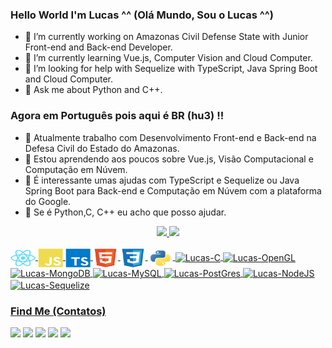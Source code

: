 ### Hello World I'm Lucas ^^ (Olá Mundo, Sou o Lucas ^^)

- 💼 I’m currently working on Amazonas Civil Defense State with Junior Front-end and Back-end Developer.
- 🌱 I’m currently learning Vue.js, Computer Vision and Cloud Computer.
- 🤔 I’m looking for help with Sequelize with TypeScript, Java Spring Boot and Cloud Computer.
- 💬 Ask me about Python and C++.

### Agora em Português pois aqui é BR (hu3) !!
- 💼 Atualmente trabalho com Desenvolvimento Front-end e Back-end na Defesa Civil do Estado do Amazonas.
- 🌱 Estou aprendendo aos poucos sobre Vue.js, Visão Computacional e Computação em Núvem.
- 🤔 É interessante umas ajudas com TypeScript e Sequelize ou Java Spring Boot para Back-end e Computação em Núvem com a plataforma do Google.
- 💬 Se é Python,C, C++ eu acho que posso ajudar.

<div align="center">
  <a href="https://github.com/lucaslima21">
  <img height="180em" src="https://github-readme-stats.vercel.app/api?username=lucaslima21&show_icons=true&theme=dracula&include_all_commits=true&count_private=true"/>
  <img height="180em" src="https://github-readme-stats.vercel.app/api/top-langs/?username=lucaslima21&layout=compact&langs_count=7&theme=dracula"/>
</div>

<div style="display: inline_block"><br>
  <img align="center" alt="Lucas-React" height="30" width="40" src="https://raw.githubusercontent.com/devicons/devicon/master/icons/react/react-original.svg">
  <img align="center" alt="Lucas-Js" height="30" width="40" src="https://raw.githubusercontent.com/devicons/devicon/master/icons/javascript/javascript-plain.svg">
  <img align="center" alt="Lucas-Ts" height="30" width="40" src="https://raw.githubusercontent.com/devicons/devicon/master/icons/typescript/typescript-plain.svg">
  <img align="center" alt="Lucas-HTML" height="30" width="40" src="https://raw.githubusercontent.com/devicons/devicon/master/icons/html5/html5-original.svg">
  <img align="center" alt="Lucas-CSS" height="30" width="40" src="https://raw.githubusercontent.com/devicons/devicon/master/icons/css3/css3-original.svg">
  <img align="center" alt="Lucas-Python" height="30" width="40" src="https://raw.githubusercontent.com/devicons/devicon/master/icons/python/python-original.svg">
  <img align="center" alt="Lucas-C" height="30" width="40" src="https://cdn.jsdelivr.net/gh/devicons/devicon/icons/c/c-original.svg" />
  <img align="center" alt="Lucas-OpenGL" height="30" width="40" src="https://cdn.jsdelivr.net/gh/devicons/devicon/icons/opengl/opengl-original.svg" />
  <img align="center" alt="Lucas-MongoDB" height="30" width="40" src="https://cdn.jsdelivr.net/gh/devicons/devicon/icons/mongodb/mongodb-plain-wordmark.svg" />
  <img align="center" alt="Lucas-MySQL" height="30" width="40" src="https://cdn.jsdelivr.net/gh/devicons/devicon/icons/mysql/mysql-plain.svg" />
  <img align="center" alt="Lucas-PostGres" height="30" width="40" src="https://cdn.jsdelivr.net/gh/devicons/devicon/icons/postgresql/postgresql-plain-wordmark.svg" />
  <img align="center" alt="Lucas-NodeJS" height="30" width="40" src="https://cdn.jsdelivr.net/gh/devicons/devicon/icons/nodejs/nodejs-plain.svg" />
  <img align="center" alt="Lucas-Sequelize" height="30" width="40" src="https://cdn.jsdelivr.net/gh/devicons/devicon/icons/sequelize/sequelize-original.svg" />
 
### Find Me (Contatos)
<div> 
  <a href="https://instagram.com/l.llimaa" target="_blank"><img src="https://img.shields.io/badge/-Instagram-%23E4405F?style=for-the-badge&logo=instagram&logoColor=white" target="_blank"></a>
  <a href = "mailto:lucasbram1@gmail.com"><img src="https://img.shields.io/badge/Gmail-D14836?style=for-the-badge&logo=gmail&logoColor=white" target="_blank"></a>
  <a href="https://www.linkedin.com/in/lucas-lima-1861541a0/" target="_blank"><img src="https://img.shields.io/badge/-LinkedIn-%230077B5?style=for-the-badge&logo=linkedin&logoColor=white" target="_blank"></a> 
  <a href="https://gitlab.com/LucasLima21"><img src="https://img.shields.io/badge/GitLab-330F63?style=for-the-badge&logo=gitlab&logoColor=white" target="_blank" /></a>
  <a href="https://bitbucket.org/LucasLima22/"><img src="https://img.shields.io/badge/Bitbucket-330F63?style=for-the-badge&logo=bitbucket&logoColor=white" target="_blank"/></a>
 
 
</div>
